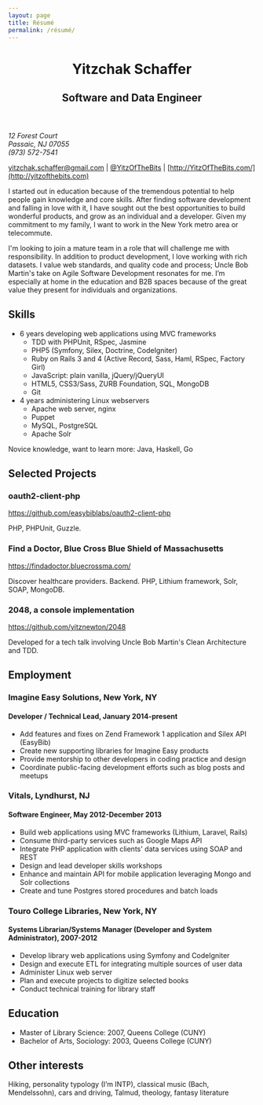```yaml
---
layout: page
title: Résumé
permalink: /résumé/
---
```


<header class="resume">
  <h1>Yitzchak Schaffer</h1>
  <h2>Software and Data Engineer</h2>
</header>

<address>
<div>12 Forest Court</div>
<div>Passaic, NJ 07055</div>
<div>(973) 572-7541</div>
</address>

[yitzchak.schaffer@gmail.com](mailto:yitzchak.schaffer@gmail.com)
\| [@YitzOfTheBits](http://twitter.com/YitzOfTheBits)
\| [http://YitzOfTheBits.com/](http://yitzofthebits.com)

I started out in education because of the tremendous potential to help people gain knowledge and core skills. After finding software development and falling in love with it, I have sought out the best opportunities to build wonderful products, and grow as an individual and a developer. Given my commitment to my family, I want to work in the New York metro area or telecommute.

I'm looking to join a mature team in a role that will challenge me with responsibility. In addition to product development, I love working with rich datasets. I value web standards, and quality code and process; Uncle Bob Martin's take on Agile Software Development resonates for me. I’m especially at home in the education and B2B spaces because of the great value they present for individuals and organizations.


## Skills

* 6 years developing web applications using MVC frameworks
  * TDD with PHPUnit, RSpec, Jasmine 
  * PHP5 (Symfony, Silex, Doctrine, CodeIgniter) 
  * Ruby on Rails 3 and 4 (Active Record, Sass, Haml, RSpec, Factory Girl) 
  * JavaScript: plain vanilla, jQuery/jQueryUI
  * HTML5, CSS3/Sass, ZURB Foundation, SQL, MongoDB 
  * Git 
* 4 years administering Linux webservers
  * Apache web server, nginx 
  * Puppet 
  * MySQL, PostgreSQL 
  * Apache Solr 

Novice knowledge, want to learn more: Java, Haskell, Go


## Selected Projects

### oauth2-client-php

https://github.com/easybiblabs/oauth2-client-php

PHP, PHPUnit, Guzzle.

### Find a Doctor, Blue Cross Blue Shield of Massachusetts

https://findadoctor.bluecrossma.com/ 

Discover healthcare providers. Backend. PHP, Lithium framework, Solr, SOAP, MongoDB.

### 2048, a console implementation

https://github.com/yitznewton/2048

Developed for a tech talk involving Uncle Bob Martin's Clean Architecture and TDD. 

## Employment

### Imagine Easy Solutions, New York, NY

#### Developer / Technical Lead, January 2014-present

* Add features and fixes on Zend Framework 1 application and Silex API (EasyBib)
* Create new supporting libraries for Imagine Easy products
* Provide mentorship to other developers in coding practice and design
* Coordinate public-facing development efforts such as blog posts and meetups

### Vitals, Lyndhurst, NJ 

#### Software Engineer, May 2012-December 2013

* Build web applications using MVC frameworks (Lithium, Laravel, Rails) 
* Consume third-party services such as Google Maps API 
* Integrate PHP application with clients' data services using SOAP and REST 
* Design and lead developer skills workshops 
* Enhance and maintain API for mobile application leveraging Mongo and Solr collections 
* Create and tune Postgres stored procedures and batch loads 

### Touro College Libraries, New York, NY 

#### Systems Librarian/Systems Manager (Developer and System Administrator), 2007-2012 

* Develop library web applications using Symfony and CodeIgniter 
* Design and execute ETL for integrating multiple sources of user data 
* Administer Linux web server 
* Plan and execute projects to digitize selected books 
* Conduct technical training for library staff 


## Education

* Master of Library Science: 2007, Queens College (CUNY) 
* Bachelor of Arts, Sociology: 2003, Queens College (CUNY) 


## Other interests
Hiking, personality typology (I’m INTP), classical music (Bach, Mendelssohn), cars and driving, Talmud, theology, fantasy literature
